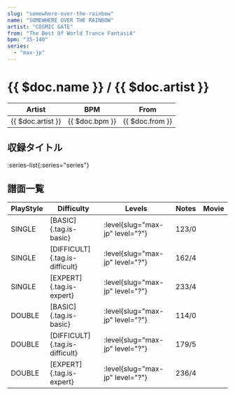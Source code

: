 ```yaml
---
slug: "somewhere-over-the-rainbow"
name: "SOMEWHERE OVER THE RAINBOW"
artist: "COSMIC GATE"
from: "The Best Of World Trance FantasiA"
bpm: "35-140"
series:
  - "max-jp"
---
```


# {{ $doc.name }} / {{ $doc.artist }}

|Artist|BPM|From|
|------|---|----|
|{{ $doc.artist }}|{{ $doc.bpm }}|{{ $doc.from }}|

## 収録タイトル

:series-list{:series="series"}

## 譜面一覧

|PlayStyle|Difficulty|Levels|Notes|Movie|
|---------|----------|------|-----|-----|
|SINGLE|[BASIC]{.tag.is-basic}|<div class="field is-grouped is-grouped-multiline"> :level{slug="max-jp" level="?"}</div>|123/0||
|SINGLE|[DIFFICULT]{.tag.is-difficult}|<div class="field is-grouped is-grouped-multiline"> :level{slug="max-jp" level="?"}</div>|162/4||
|SINGLE|[EXPERT]{.tag.is-expert}|<div class="field is-grouped is-grouped-multiline"> :level{slug="max-jp" level="?"}</div>|233/4||
|DOUBLE|[BASIC]{.tag.is-basic}|<div class="field is-grouped is-grouped-multiline"> :level{slug="max-jp" level="?"}</div>|114/0||
|DOUBLE|[DIFFICULT]{.tag.is-difficult}|<div class="field is-grouped is-grouped-multiline"> :level{slug="max-jp" level="?"}</div>|179/5||
|DOUBLE|[EXPERT]{.tag.is-expert}|<div class="field is-grouped is-grouped-multiline"> :level{slug="max-jp" level="?"}</div>|236/4||
